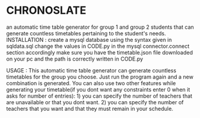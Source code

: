 # CHRONOSLATE
an automatic time table generator for group 1 and group 2 students that can generate countless timetables pertaining to the student's needs.
INSTALLATION : create a mysql database using the syntax given in sqldata.sql change the values in CODE.py in the mysql connector.connect section accordingly make sure you have the timetable.json file downloaded on your pc and the path is correctly written in CODE.py

USAGE : This automatic time table generator can generate countless timetables for the group you choose. Just run the program again and a new combination is generated. You can also use two other features while generating your timetable(if you dont want any constraints enter 0 when it asks for number of entries): 1) you can specify the number of teachers that are unavailable or that you dont want. 2) you can specify the number of teachers that you want and that they must remain in your schedule.
